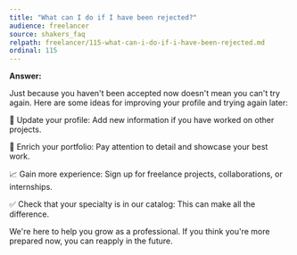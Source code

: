 ```yaml
---
title: "What can I do if I have been rejected?"
audience: freelancer
source: shakers_faq
relpath: freelancer/115-what-can-i-do-if-i-have-been-rejected.md
ordinal: 115
---
```


**Answer:**

Just because you haven't been accepted now doesn't mean you can't try again. Here are some ideas for improving your profile and trying again later:

🔁 Update your profile: Add new information if you have worked on other projects.

🎯 Enrich your portfolio: Pay attention to detail and showcase your best work.

📈 Gain more experience: Sign up for freelance projects, collaborations, or internships.

✅ Check that your specialty is in our catalog: This can make all the difference.

We're here to help you grow as a professional. If you think you're more prepared now, you can reapply in the future.
